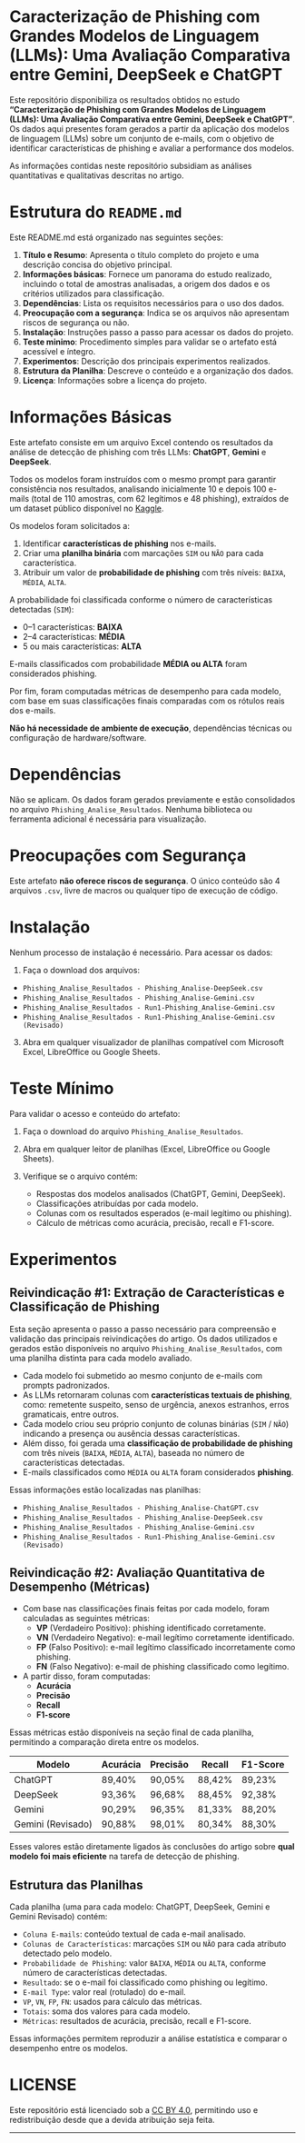 # Caracterização de Phishing com Grandes Modelos de Linguagem (LLMs): Uma Avaliação Comparativa entre Gemini, DeepSeek e ChatGPT

Este repositório disponibiliza os resultados obtidos no estudo **“Caracterização de Phishing com Grandes Modelos de Linguagem (LLMs): Uma Avaliação Comparativa entre Gemini, DeepSeek e ChatGPT”**. Os dados aqui presentes foram gerados a partir da aplicação dos modelos de linguagem (LLMs) sobre um conjunto de e-mails, com o objetivo de identificar características de phishing e avaliar a performance dos modelos.

As informações contidas neste repositório subsidiam as análises quantitativas e qualitativas descritas no artigo.


# Estrutura do `README.md`

Este README.md está organizado nas seguintes seções:

1. **Título e Resumo**: Apresenta o título completo do projeto e uma descrição concisa do objetivo principal.
2. **Informações básicas**: Fornece um panorama do estudo realizado, incluindo o total de amostras analisadas, a origem dos dados e os critérios utilizados para classificação.
3. **Dependências**: Lista os requisitos necessários para o uso dos dados. 
4. **Preocupação com a segurança**: Indica se os arquivos não apresentam riscos de segurança ou não. 
5. **Instalação**: Instruções passo a passo para acessar os dados do projeto.
6. **Teste minimo**: Procedimento simples para validar se o artefato está acessível e íntegro.
7. **Experimentos**: Descrição dos principais experimentos realizados.
8. **Estrutura da Planilha**: Descreve o conteúdo e a organização dos dados.
9. **Licença**: Informações sobre a licença do projeto.

# Informações Básicas

Este artefato consiste em um arquivo Excel contendo os resultados da análise de detecção de phishing com três LLMs: **ChatGPT**, **Gemini** e **DeepSeek**.

Todos os modelos foram instruídos com o mesmo prompt para garantir consistência nos resultados, analisando inicialmente 10 e depois 100 e-mails (total de 110 amostras, com 62 legítimos e 48 phishing), extraídos de um dataset público disponível no [Kaggle](https://www.kaggle.com/datasets/subhajournal/phishingemails/data?select=Phishing_Email.csv).

Os modelos foram solicitados a:
1. Identificar **características de phishing** nos e-mails.
2. Criar uma **planilha binária** com marcações `SIM` ou `NÃO` para cada característica.
3. Atribuir um valor de **probabilidade de phishing** com três níveis: `BAIXA`, `MÉDIA`, `ALTA`.

A probabilidade foi classificada conforme o número de características detectadas (`SIM`):
- 0–1 características: **BAIXA**
- 2–4 características: **MÉDIA**
- 5 ou mais características: **ALTA**

E-mails classificados com probabilidade **MÉDIA ou ALTA** foram considerados phishing.

Por fim, foram computadas métricas de desempenho para cada modelo, com base em suas classificações finais comparadas com os rótulos reais dos e-mails.

**Não há necessidade de ambiente de execução**, dependências técnicas ou configuração de hardware/software.

# Dependências

Não se aplicam. Os dados foram gerados previamente e estão consolidados no arquivo `Phishing_Analise_Resultados`. Nenhuma biblioteca ou ferramenta adicional é necessária para visualização.

# Preocupações com Segurança

Este artefato **não oferece riscos de segurança**. O único conteúdo são 4 arquivos `.csv`, livre de macros ou qualquer tipo de execução de código.

# Instalação

Nenhum processo de instalação é necessário. Para acessar os dados:

1. Faça o download dos arquivos:
- `Phishing_Analise_Resultados - Phishing_Analise-DeepSeek.csv`
- `Phishing_Analise_Resultados - Phishing_Analise-Gemini.csv`
- `Phishing_Analise_Resultados - Run1-Phishing_Analise-Gemini.csv`
- `Phishing_Analise_Resultados - Run1-Phishing_Analise-Gemini.csv (Revisado)`

3. Abra em qualquer visualizador de planilhas compatível com Microsoft Excel, LibreOffice ou Google Sheets.

# Teste Mínimo

Para validar o acesso e conteúdo do artefato:

1. Faça o download do arquivo `Phishing_Analise_Resultados`.
   
2. Abra em qualquer leitor de planilhas (Excel, LibreOffice ou Google Sheets).

3. Verifique se o arquivo contém:
   - Respostas dos modelos analisados (ChatGPT, Gemini, DeepSeek).
   - Classificações atribuídas por cada modelo.
   - Colunas com os resultados esperados (e-mail legítimo ou phishing).
   - Cálculo de métricas como acurácia, precisão, recall e F1-score.

# Experimentos

## Reivindicação #1: Extração de Características e Classificação de Phishing

Esta seção apresenta o passo a passo necessário para compreensão e validação das principais reivindicações do artigo. Os dados utilizados e gerados estão disponíveis no arquivo `Phishing_Analise_Resultados`, com uma planilha distinta para cada modelo avaliado.

- Cada modelo foi submetido ao mesmo conjunto de e-mails com prompts padronizados.
- As LLMs retornaram colunas com **características textuais de phishing**, como: remetente suspeito, senso de urgência, anexos estranhos, erros gramaticais, entre outros.
- Cada modelo criou seu próprio conjunto de colunas binárias (`SIM` / `NÃO`) indicando a presença ou ausência dessas características.
- Além disso, foi gerada uma **classificação de probabilidade de phishing** com três níveis (`BAIXA`, `MÉDIA`, `ALTA`), baseada no número de características detectadas.
- E-mails classificados como `MÉDIA` ou `ALTA` foram considerados **phishing**.

Essas informações estão localizadas nas planilhas:
- `Phishing_Analise_Resultados - Phishing_Analise-ChatGPT.csv`
- `Phishing_Analise_Resultados - Phishing_Analise-DeepSeek.csv`
- `Phishing_Analise_Resultados - Phishing_Analise-Gemini.csv`
- `Phishing_Analise_Resultados - Run1-Phishing_Analise-Gemini.csv (Revisado)`

## Reivindicação #2: Avaliação Quantitativa de Desempenho (Métricas)

- Com base nas classificações finais feitas por cada modelo, foram calculadas as seguintes métricas:
  - **VP** (Verdadeiro Positivo): phishing identificado corretamente.
  - **VN** (Verdadeiro Negativo): e-mail legítimo corretamente identificado.
  - **FP** (Falso Positivo): e-mail legítimo classificado incorretamente como phishing.
  - **FN** (Falso Negativo): e-mail de phishing classificado como legítimo.
- A partir disso, foram computadas:
  - **Acurácia**
  - **Precisão**
  - **Recall**
  - **F1-score**

Essas métricas estão disponíveis na seção final de cada planilha, permitindo a comparação direta entre os modelos.

| Modelo             | Acurácia | Precisão | Recall | F1-Score |
|--------------------|----------|----------|--------|----------|
| ChatGPT            | 89,40%   | 90,05%   | 88,42% | 89,23%   |
| DeepSeek           | 93,36%   | 96,68%   | 88,45% | 92,38%   |
| Gemini             | 90,29%   | 96,35%   | 81,33% | 88,20%   |
| Gemini (Revisado)  | 90,88%   | 98,01%   | 80,34% | 88,30%   |

Esses valores estão diretamente ligados às conclusões do artigo sobre **qual modelo foi mais eficiente** na tarefa de detecção de phishing.

## Estrutura das Planilhas

Cada planilha (uma para cada modelo: ChatGPT, DeepSeek, Gemini e Gemini Revisado) contém:

- `Coluna E-mails`: conteúdo textual de cada e-mail analisado.
- `Colunas de Características`: marcações `SIM` ou `NÃO` para cada atributo detectado pelo modelo.
- `Probabilidade de Phishing`: valor `BAIXA`, `MÉDIA` ou `ALTA`, conforme número de características detectadas.
- `Resultado`: se o e-mail foi classificado como phishing ou legítimo.
- `E-mail Type`: valor real (rotulado) do e-mail.
- `VP`, `VN`, `FP`, `FN`: usados para cálculo das métricas.
- `Totais`: soma dos valores para cada modelo.
- `Métricas`: resultados de acurácia, precisão, recall e F1-score.

Essas informações permitem reproduzir a análise estatística e comparar o desempenho entre os modelos.


# LICENSE

Este repositório está licenciado sob a [CC BY 4.0](https://creativecommons.org/licenses/by/4.0/), permitindo uso e redistribuição desde que a devida atribuição seja feita.

---

